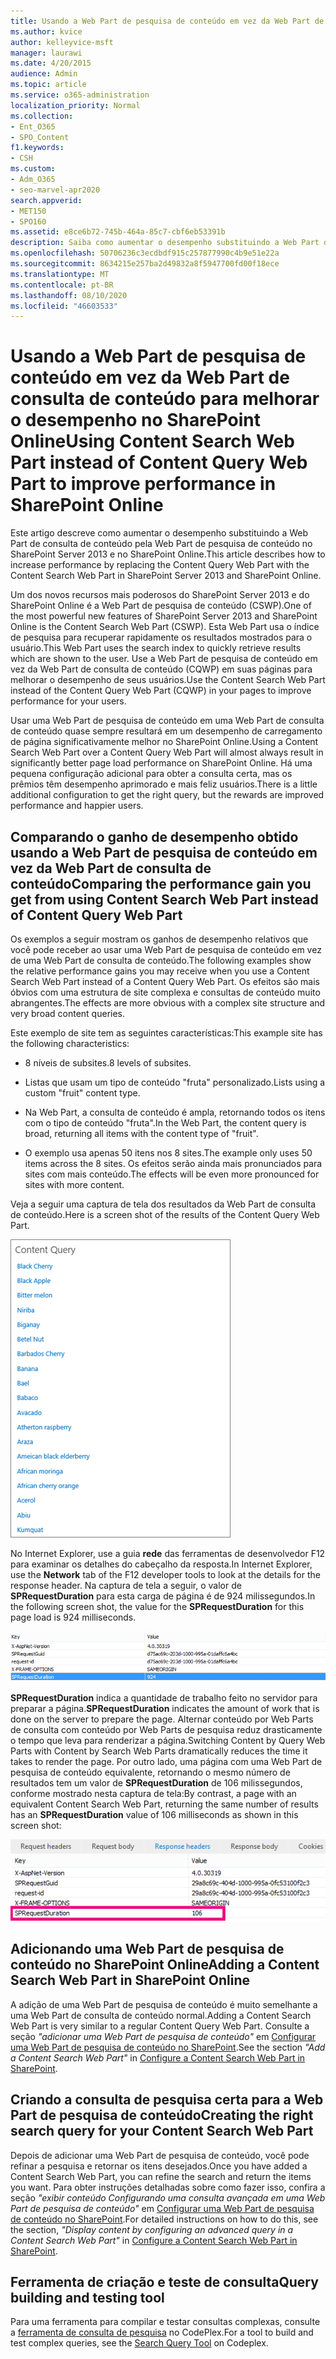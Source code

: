 ```yaml
---
title: Usando a Web Part de pesquisa de conteúdo em vez da Web Part de consulta de conteúdo para melhorar o desempenho no SharePoint Online
ms.author: kvice
author: kelleyvice-msft
manager: laurawi
ms.date: 4/20/2015
audience: Admin
ms.topic: article
ms.service: o365-administration
localization_priority: Normal
ms.collection:
- Ent_O365
- SPO_Content
f1.keywords:
- CSH
ms.custom:
- Adm_O365
- seo-marvel-apr2020
search.appverid:
- MET150
- SPO160
ms.assetid: e8ce6b72-745b-464a-85c7-cbf6eb53391b
description: Saiba como aumentar o desempenho substituindo a Web Part de consulta de conteúdo pela Web Part de pesquisa de conteúdo no SharePoint Server 2013 e no SharePoint Online.
ms.openlocfilehash: 50706236c3ecdbdf915c257877990c4b9e51e22a
ms.sourcegitcommit: 8634215e257ba2d49832a8f5947700fd00f18ece
ms.translationtype: MT
ms.contentlocale: pt-BR
ms.lasthandoff: 08/10/2020
ms.locfileid: "46603533"
---
```

# <a name="using-content-search-web-part-instead-of-content-query-web-part-to-improve-performance-in-sharepoint-online"></a><span data-ttu-id="1b05a-103">Usando a Web Part de pesquisa de conteúdo em vez da Web Part de consulta de conteúdo para melhorar o desempenho no SharePoint Online</span><span class="sxs-lookup"><span data-stu-id="1b05a-103">Using Content Search Web Part instead of Content Query Web Part to improve performance in SharePoint Online</span></span>

<span data-ttu-id="1b05a-104">Este artigo descreve como aumentar o desempenho substituindo a Web Part de consulta de conteúdo pela Web Part de pesquisa de conteúdo no SharePoint Server 2013 e no SharePoint Online.</span><span class="sxs-lookup"><span data-stu-id="1b05a-104">This article describes how to increase performance by replacing the Content Query Web Part with the Content Search Web Part in SharePoint Server 2013 and SharePoint Online.</span></span>
  
<span data-ttu-id="1b05a-105">Um dos novos recursos mais poderosos do SharePoint Server 2013 e do SharePoint Online é a Web Part de pesquisa de conteúdo (CSWP).</span><span class="sxs-lookup"><span data-stu-id="1b05a-105">One of the most powerful new features of SharePoint Server 2013 and SharePoint Online is the Content Search Web Part (CSWP).</span></span> <span data-ttu-id="1b05a-106">Esta Web Part usa o índice de pesquisa para recuperar rapidamente os resultados mostrados para o usuário.</span><span class="sxs-lookup"><span data-stu-id="1b05a-106">This Web Part uses the search index to quickly retrieve results which are shown to the user.</span></span> <span data-ttu-id="1b05a-107">Use a Web Part de pesquisa de conteúdo em vez da Web Part de consulta de conteúdo (CQWP) em suas páginas para melhorar o desempenho de seus usuários.</span><span class="sxs-lookup"><span data-stu-id="1b05a-107">Use the Content Search Web Part instead of the Content Query Web Part (CQWP) in your pages to improve performance for your users.</span></span>
  
<span data-ttu-id="1b05a-108">Usar uma Web Part de pesquisa de conteúdo em uma Web Part de consulta de conteúdo quase sempre resultará em um desempenho de carregamento de página significativamente melhor no SharePoint Online.</span><span class="sxs-lookup"><span data-stu-id="1b05a-108">Using a Content Search Web Part over a Content Query Web Part will almost always result in significantly better page load performance on SharePoint Online.</span></span> <span data-ttu-id="1b05a-109">Há uma pequena configuração adicional para obter a consulta certa, mas os prêmios têm desempenho aprimorado e mais feliz usuários.</span><span class="sxs-lookup"><span data-stu-id="1b05a-109">There is a little additional configuration to get the right query, but the rewards are improved performance and happier users.</span></span>
  
## <a name="comparing-the-performance-gain-you-get-from-using-content-search-web-part-instead-of-content-query-web-part"></a><span data-ttu-id="1b05a-110">Comparando o ganho de desempenho obtido usando a Web Part de pesquisa de conteúdo em vez da Web Part de consulta de conteúdo</span><span class="sxs-lookup"><span data-stu-id="1b05a-110">Comparing the performance gain you get from using Content Search Web Part instead of Content Query Web Part</span></span>

<span data-ttu-id="1b05a-111">Os exemplos a seguir mostram os ganhos de desempenho relativos que você pode receber ao usar uma Web Part de pesquisa de conteúdo em vez de uma Web Part de consulta de conteúdo.</span><span class="sxs-lookup"><span data-stu-id="1b05a-111">The following examples show the relative performance gains you may receive when you use a Content Search Web Part instead of a Content Query Web Part.</span></span> <span data-ttu-id="1b05a-112">Os efeitos são mais óbvios com uma estrutura de site complexa e consultas de conteúdo muito abrangentes.</span><span class="sxs-lookup"><span data-stu-id="1b05a-112">The effects are more obvious with a complex site structure and very broad content queries.</span></span>
  
<span data-ttu-id="1b05a-113">Este exemplo de site tem as seguintes características:</span><span class="sxs-lookup"><span data-stu-id="1b05a-113">This example site has the following characteristics:</span></span>
  
- <span data-ttu-id="1b05a-114">8 níveis de subsites.</span><span class="sxs-lookup"><span data-stu-id="1b05a-114">8 levels of subsites.</span></span>
    
- <span data-ttu-id="1b05a-115">Listas que usam um tipo de conteúdo "fruta" personalizado.</span><span class="sxs-lookup"><span data-stu-id="1b05a-115">Lists using a custom "fruit" content type.</span></span>
    
- <span data-ttu-id="1b05a-116">Na Web Part, a consulta de conteúdo é ampla, retornando todos os itens com o tipo de conteúdo "fruta".</span><span class="sxs-lookup"><span data-stu-id="1b05a-116">In the Web Part, the content query is broad, returning all items with the content type of "fruit".</span></span>
    
- <span data-ttu-id="1b05a-117">O exemplo usa apenas 50 itens nos 8 sites.</span><span class="sxs-lookup"><span data-stu-id="1b05a-117">The example only uses 50 items across the 8 sites.</span></span> <span data-ttu-id="1b05a-118">Os efeitos serão ainda mais pronunciados para sites com mais conteúdo.</span><span class="sxs-lookup"><span data-stu-id="1b05a-118">The effects will be even more pronounced for sites with more content.</span></span>
    
<span data-ttu-id="1b05a-119">Veja a seguir uma captura de tela dos resultados da Web Part de consulta de conteúdo.</span><span class="sxs-lookup"><span data-stu-id="1b05a-119">Here is a screen shot of the results of the Content Query Web Part.</span></span>
  
![Gráfico que mostra a consulta de conteúdo da web part](media/b3d41f20-dfe5-46ed-9c0a-31057e82de33.png)
  
<span data-ttu-id="1b05a-121">No Internet Explorer, use a guia **rede** das ferramentas de desenvolvedor F12 para examinar os detalhes do cabeçalho da resposta.</span><span class="sxs-lookup"><span data-stu-id="1b05a-121">In Internet Explorer, use the **Network** tab of the F12 developer tools to look at the details for the response header.</span></span> <span data-ttu-id="1b05a-122">Na captura de tela a seguir, o valor de **SPRequestDuration** para esta carga de página é de 924 milissegundos.</span><span class="sxs-lookup"><span data-stu-id="1b05a-122">In the following screen shot, the value for the **SPRequestDuration** for this page load is 924 milliseconds.</span></span> 
  
![Captura de tela mostrando a duração da solicitação de 924](media/343571f2-a249-4de2-bc11-2cee93498aea.png)
  
 <span data-ttu-id="1b05a-124">**SPRequestDuration** indica a quantidade de trabalho feito no servidor para preparar a página.</span><span class="sxs-lookup"><span data-stu-id="1b05a-124">**SPRequestDuration** indicates the amount of work that is done on the server to prepare the page.</span></span> <span data-ttu-id="1b05a-125">Alternar conteúdo por Web Parts de consulta com conteúdo por Web Parts de pesquisa reduz drasticamente o tempo que leva para renderizar a página.</span><span class="sxs-lookup"><span data-stu-id="1b05a-125">Switching Content by Query Web Parts with Content by Search Web Parts dramatically reduces the time it takes to render the page.</span></span> <span data-ttu-id="1b05a-126">Por outro lado, uma página com uma Web Part de pesquisa de conteúdo equivalente, retornando o mesmo número de resultados tem um valor de **SPRequestDuration** de 106 milissegundos, conforme mostrado nesta captura de tela:</span><span class="sxs-lookup"><span data-stu-id="1b05a-126">By contrast, a page with an equivalent Content Search Web Part, returning the same number of results has an **SPRequestDuration** value of 106 milliseconds as shown in this screen shot:</span></span> 
  
![Captura de tela mostrando a Duração da Solicitação de 106](media/b46387ac-660d-4e5e-a11c-cc430e912962.png)
  
## <a name="adding-a-content-search-web-part-in-sharepoint-online"></a><span data-ttu-id="1b05a-128">Adicionando uma Web Part de pesquisa de conteúdo no SharePoint Online</span><span class="sxs-lookup"><span data-stu-id="1b05a-128">Adding a Content Search Web Part in SharePoint Online</span></span>

<span data-ttu-id="1b05a-129">A adição de uma Web Part de pesquisa de conteúdo é muito semelhante a uma Web Part de consulta de conteúdo normal.</span><span class="sxs-lookup"><span data-stu-id="1b05a-129">Adding a Content Search Web Part is very similar to a regular Content Query Web Part.</span></span> <span data-ttu-id="1b05a-130">Consulte a seção *"adicionar uma Web Part de pesquisa de conteúdo"* em [Configurar uma Web Part de pesquisa de conteúdo no SharePoint](https://support.office.com/article/Configure-a-Content-Search-Web-Part-in-SharePoint-0dc16de1-dbe4-462b-babb-bf8338c36c9a).</span><span class="sxs-lookup"><span data-stu-id="1b05a-130">See the section  *"Add a Content Search Web Part"*  in [Configure a Content Search Web Part in SharePoint](https://support.office.com/article/Configure-a-Content-Search-Web-Part-in-SharePoint-0dc16de1-dbe4-462b-babb-bf8338c36c9a).</span></span>
  
## <a name="creating-the-right-search-query-for-your-content-search-web-part"></a><span data-ttu-id="1b05a-131">Criando a consulta de pesquisa certa para a Web Part de pesquisa de conteúdo</span><span class="sxs-lookup"><span data-stu-id="1b05a-131">Creating the right search query for your Content Search Web Part</span></span>

<span data-ttu-id="1b05a-132">Depois de adicionar uma Web Part de pesquisa de conteúdo, você pode refinar a pesquisa e retornar os itens desejados.</span><span class="sxs-lookup"><span data-stu-id="1b05a-132">Once you have added a Content Search Web Part, you can refine the search and return the items you want.</span></span> <span data-ttu-id="1b05a-133">Para obter instruções detalhadas sobre como fazer isso, confira a seção *"exibir conteúdo Configurando uma consulta avançada em uma Web Part de pesquisa de conteúdo"* em [Configurar uma Web Part de pesquisa de conteúdo no SharePoint](https://support.office.com/article/Configure-a-Content-Search-Web-Part-in-SharePoint-0dc16de1-dbe4-462b-babb-bf8338c36c9a).</span><span class="sxs-lookup"><span data-stu-id="1b05a-133">For detailed instructions on how to do this, see the section,  *"Display content by configuring an advanced query in a Content Search Web Part"*  in [Configure a Content Search Web Part in SharePoint](https://support.office.com/article/Configure-a-Content-Search-Web-Part-in-SharePoint-0dc16de1-dbe4-462b-babb-bf8338c36c9a).</span></span>
  
## <a name="query-building-and-testing-tool"></a><span data-ttu-id="1b05a-134">Ferramenta de criação e teste de consulta</span><span class="sxs-lookup"><span data-stu-id="1b05a-134">Query building and testing tool</span></span>

<span data-ttu-id="1b05a-135">Para uma ferramenta para compilar e testar consultas complexas, consulte a [ferramenta de consulta de pesquisa](https://sp2013searchtool.codeplex.com/) no CodePlex.</span><span class="sxs-lookup"><span data-stu-id="1b05a-135">For a tool to build and test complex queries, see the [Search Query Tool](https://sp2013searchtool.codeplex.com/) on Codeplex.</span></span> 
  

